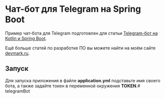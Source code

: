 # Чат-бот для Telegram на Spring Boot

Пример чат-бота для Telegram подготовлен для статьи [Telegram-бот на Kotlin и Spring Boot](https://devmark.ru/article/telegram-bot-kotlin-spring-boot).

Ещё больше статей по разработке ПО вы можете найти на моём сайте [devmark.ru](https://devmark.ru/).

## Запуск

Для запуска приложения в файле **application.yml** подставьте имя своего бота, а также задайте токен в переменной окружения **TOKEN**.#   t e l e g r a m B o t  
 